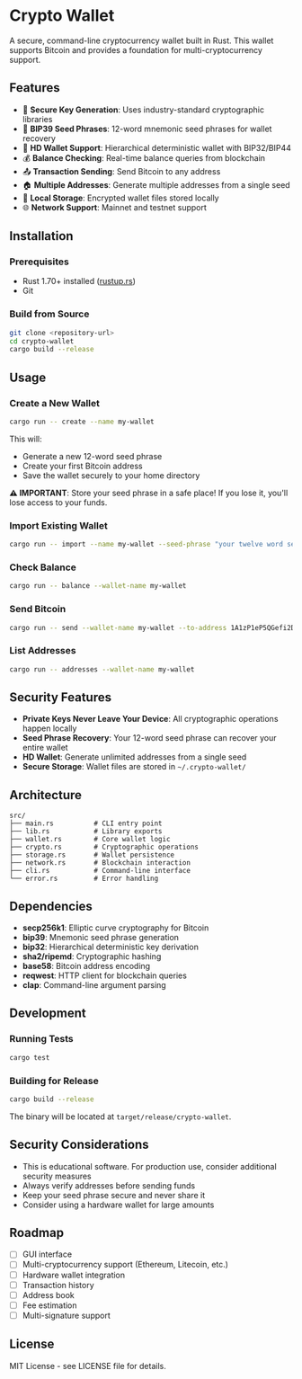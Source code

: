 # Crypto Wallet

A secure, command-line cryptocurrency wallet built in Rust. This wallet supports Bitcoin and provides a foundation for multi-cryptocurrency support.

## Features

- 🔐 **Secure Key Generation**: Uses industry-standard cryptographic libraries
- 🌱 **BIP39 Seed Phrases**: 12-word mnemonic seed phrases for wallet recovery
- 🔑 **HD Wallet Support**: Hierarchical deterministic wallet with BIP32/BIP44
- 💰 **Balance Checking**: Real-time balance queries from blockchain
- 📤 **Transaction Sending**: Send Bitcoin to any address
- 🏠 **Multiple Addresses**: Generate multiple addresses from a single seed
- 💾 **Local Storage**: Encrypted wallet files stored locally
- 🌐 **Network Support**: Mainnet and testnet support

## Installation

### Prerequisites

- Rust 1.70+ installed ([rustup.rs](https://rustup.rs/))
- Git

### Build from Source

```bash
git clone <repository-url>
cd crypto-wallet
cargo build --release
```

## Usage

### Create a New Wallet

```bash
cargo run -- create --name my-wallet
```

This will:
- Generate a new 12-word seed phrase
- Create your first Bitcoin address
- Save the wallet securely to your home directory

**⚠️ IMPORTANT**: Store your seed phrase in a safe place! If you lose it, you'll lose access to your funds.

### Import Existing Wallet

```bash
cargo run -- import --name my-wallet --seed-phrase "your twelve word seed phrase here"
```

### Check Balance

```bash
cargo run -- balance --wallet-name my-wallet
```

### Send Bitcoin

```bash
cargo run -- send --wallet-name my-wallet --to-address 1A1zP1eP5QGefi2DMPTfTL5SLmv7DivfNa --amount 0.001
```

### List Addresses

```bash
cargo run -- addresses --wallet-name my-wallet
```

## Security Features

- **Private Keys Never Leave Your Device**: All cryptographic operations happen locally
- **Seed Phrase Recovery**: Your 12-word seed phrase can recover your entire wallet
- **HD Wallet**: Generate unlimited addresses from a single seed
- **Secure Storage**: Wallet files are stored in `~/.crypto-wallet/`

## Architecture

```
src/
├── main.rs          # CLI entry point
├── lib.rs           # Library exports
├── wallet.rs        # Core wallet logic
├── crypto.rs        # Cryptographic operations
├── storage.rs       # Wallet persistence
├── network.rs       # Blockchain interaction
├── cli.rs           # Command-line interface
└── error.rs         # Error handling
```

## Dependencies

- **secp256k1**: Elliptic curve cryptography for Bitcoin
- **bip39**: Mnemonic seed phrase generation
- **bip32**: Hierarchical deterministic key derivation
- **sha2/ripemd**: Cryptographic hashing
- **base58**: Bitcoin address encoding
- **reqwest**: HTTP client for blockchain queries
- **clap**: Command-line argument parsing

## Development

### Running Tests

```bash
cargo test
```

### Building for Release

```bash
cargo build --release
```

The binary will be located at `target/release/crypto-wallet`.

## Security Considerations

- This is educational software. For production use, consider additional security measures
- Always verify addresses before sending funds
- Keep your seed phrase secure and never share it
- Consider using a hardware wallet for large amounts

## Roadmap

- [ ] GUI interface
- [ ] Multi-cryptocurrency support (Ethereum, Litecoin, etc.)
- [ ] Hardware wallet integration
- [ ] Transaction history
- [ ] Address book
- [ ] Fee estimation
- [ ] Multi-signature support

## License

MIT License - see LICENSE file for details.
